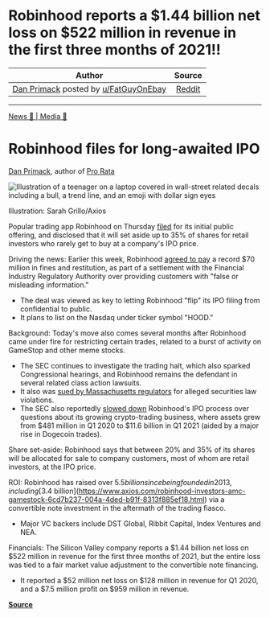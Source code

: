 Robinhood reports a $1.44 billion net loss on $522 million in revenue in the first three months of 2021!!
=========================================================================================================

| Author       | Source       | 
| :-------------: |:-------------:|
| [Dan Primack](https://www.axios.com/authors/danprimack/) posted by [u/FatGuyOnEbay](https://www.reddit.com/user/FatGuyOnEbay/) | [Reddit](https://www.reddit.com/r/Superstonk/comments/obuz6z/robinhood_reports_a_144_billion_net_loss_on_522/) | 

---

[News 📰 | Media 📱](https://www.reddit.com/r/Superstonk/search?q=flair_name%3A%22News%20%F0%9F%93%B0%20%7C%20Media%20%F0%9F%93%B1%22&restrict_sr=1)


Robinhood files for long-awaited IPO
====================================

[Dan Primack](https://www.axios.com/authors/danprimack/), author of [Pro Rata](https://www.axios.com/newsletters/axios-pro-rata)

![Illustration of a teenager on a laptop covered in wall-street related decals including a bull, a trend line, and an emoji with dollar sign eyes](https://images.axios.com/2lFgZ5GO8Zi77Fsd6zwce4XPE7Y=/0x0:1920x1080/1920x1080/2021/07/01/1625157520980.jpg)

Illustration: Sarah Grillo/Axios

Popular trading app Robinhood on Thursday [filed](https://www.sec.gov/Archives/edgar/data/1783879/000162828021013318/robinhoods-1.htm) for its initial public offering, and disclosed that it will set aside up to 35% of shares for retail investors who rarely get to buy at a company's IPO price.

Driving the news: Earlier this week, Robinhood [agreed to pay](https://www.axios.com/robinhood-harmed-millions-of-customers-ff182dd2-c166-4447-b964-05903c8600ee.html) a record $70 million in fines and restitution, as part of a settlement with the Financial Industry Regulatory Authority over providing customers with "false or misleading information."

-   The deal was viewed as key to letting Robinhood "flip" its IPO filing from confidential to public.
-   It plans to list on the Nasdaq under ticker symbol "HOOD."

Background: Today's move also comes several months after Robinhood came under fire for restricting certain trades, related to a burst of activity on GameStop and other meme stocks.

-   The SEC continues to investigate the trading halt, which also sparked Congressional hearings, and Robinhood remains the defendant in several related class action lawsuits.
-   It also was [sued by Massachusetts regulators](https://www.axios.com/robinhood-sec-lawsuit-massachusetts-violations-trading-6d349c57-c138-441d-a263-d5a225823dfa.html) for alleged securities law violations.
-   The SEC also reportedly [slowed down](https://www.bloomberg.com/news/articles/2021-06-24/robinhood-ipo-plans-said-to-be-slowed-by-sec-review) Robinhood's IPO process over questions about its growing crypto-trading business, where assets grew from $481 million in Q1 2020 to $11.6 billion in Q1 2021 (aided by a major rise in Dogecoin trades).

Share set-aside: Robinhood says that between 20% and 35% of its shares will be allocated for sale to company customers, most of whom are retail investors, at the IPO price.

ROI: Robinhood has raised over $5.5 billion since being founded in 2013, including [$3.4 billion](https://www.axios.com/robinhood-investors-amc-gamestock-6cd7b237-004a-4ded-b91f-8313f885ef18.html) via a convertible note investment in the aftermath of the trading fiasco.

-   Major VC backers include DST Global, Ribbit Capital, Index Ventures and NEA.

Financials: The Silicon Valley company reports a $1.44 billion net loss on $522 million in revenue for the first three months of 2021, but the entire loss was tied to a fair market value adjustment to the convertible note financing.

-   It reported a $52 million net loss on $128 million in revenue for Q1 2020, and a $7.5 million profit on $959 million in revenue.

**[Source]([axios.com/robinh...](https://www.axios.com/robinhood-ipo-0b9a27b1-69d1-41d0-b44e-69e137b92dd2.html)
)**
